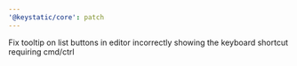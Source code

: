 ```yaml
---
'@keystatic/core': patch
---
```


Fix tooltip on list buttons in editor incorrectly showing the keyboard
shortcut requiring cmd/ctrl
